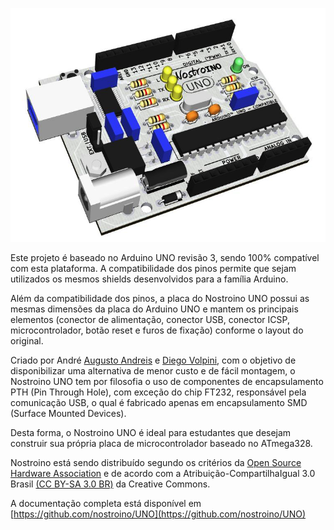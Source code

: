 

![alt text](render_top.png "Nostroino UNO (KiCad Render")




Este projeto é baseado no Arduino UNO revisão 3, sendo 100% compatível com esta plataforma. A compatibilidade dos pinos permite que sejam utilizados os mesmos shields desenvolvidos para a família Arduino.

Além da compatibilidade dos pinos, a placa do Nostroino UNO possui as mesmas dimensões da placa do Arduino UNO e mantem os principais elementos (conector de alimentação, conector USB, conector ICSP, microcontrolador, botão reset e furos de fixação) conforme o layout do original.

Criado por André [Augusto Andreis](<andreis.andre@gmail.com>) e [Diego Volpini](https://github.com/dvolpini), com o objetivo de disponibilizar uma alternativa de menor custo e de fácil montagem, o Nostroino UNO tem por filosofia o uso de componentes de encapsulamento PTH (Pin Through Hole), com exceção do chip FT232, responsável pela comunicação USB, o qual é fabricado apenas em encapsulamento SMD (Surface Mounted Devices).

Desta forma, o Nostroino UNO é ideal para estudantes que desejam construir sua própria placa de microcontrolador baseado no ATmega328.

Nostroino está sendo distribuído segundo os critérios da [Open Source Hardware Association](http://www.oshwa.org/definition/portuguese/) e de acordo com a Atribuição-CompartilhaIgual 3.0 Brasil [(CC BY-SA 3.0 BR)](http://creativecommons.org/licenses/by-sa/3.0/br) da Creative Commons.

A documentação completa está disponível em [https://github.com/nostroino/UNO](https://github.com/nostroino/UNO)

